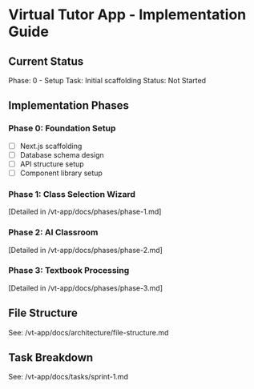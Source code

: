# Virtual Tutor App - Implementation Guide

## Current Status
Phase: 0 - Setup
Task: Initial scaffolding
Status: Not Started

## Implementation Phases

### Phase 0: Foundation Setup
- [ ] Next.js scaffolding
- [ ] Database schema design
- [ ] API structure setup
- [ ] Component library setup

### Phase 1: Class Selection Wizard
[Detailed in /vt-app/docs/phases/phase-1.md]

### Phase 2: AI Classroom
[Detailed in /vt-app/docs/phases/phase-2.md]

### Phase 3: Textbook Processing
[Detailed in /vt-app/docs/phases/phase-3.md]

## File Structure
See: /vt-app/docs/architecture/file-structure.md

## Task Breakdown
See: /vt-app/docs/tasks/sprint-1.md